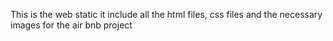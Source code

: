 This is the web static it include all the html files, css files and the necessary images for the air bnb project
